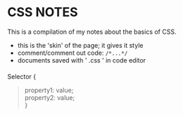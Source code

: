 # CSS NOTES
This is a compilation of my notes about the basics of CSS.<br>
* this is the 'skin' of the page; it gives it style
* comment/comment out code: `/*...*/`
* documents saved with ' .css ' in code editor

#### 
Selector { <br>
>property1: value; <br>
>property2: value; <br>
}